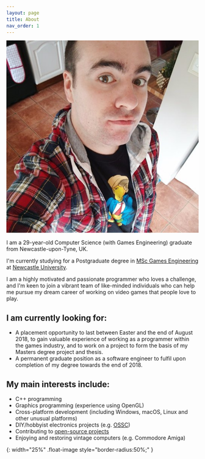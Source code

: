 ```yaml
---
layout: page
title: About
nav_order: 1
---
```


![me]

I am a 29-year-old Computer Science (with Games Engineering) graduate from Newcastle-upon-Tyne, UK.

I'm currently studying for a Postgraduate degree in [MSc Games Engineering](http://www.ncl.ac.uk/postgraduate/courses/degrees/computer-game-engineering-msc/) at [Newcastle University](http://www.ncl.ac.uk/).

I am a highly motivated and passionate programmer who loves a challenge, and I'm keen to join a vibrant team of like-minded individuals who can help me pursue my dream career of working on video games that people love to play.

## I am currently looking for:
  * A placement opportunity to last between Easter and the end of August 2018, to gain valuable experience of working as a programmer within the games industry, and to work on a project to form the basis of my Masters degree project and thesis.
  * A permanent graduate position as a software engineer to fulfil upon completion of my degree towards the end of 2018.

## My main interests include:
  * C++ programming
  * Graphics programming (experience using OpenGL)
  * Cross-platform development (including Windows, macOS, Linux and other unusual platforms)
  * DIY/hobbyist electronics projects (e.g. [OSSC](http://junkerhq.net/xrgb/index.php?title=OSSC))
  * Contributing to [open-source projects](http://github.com/milkytracker/milkytracker/)
  * Enjoying and restoring vintage computers (e.g. Commodore Amiga)

[me]: /assets/photos/me.jpg "Dale"
{: width="25%" .float-image style="border-radius:50%;" }